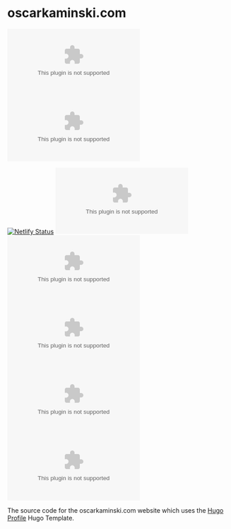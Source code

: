 # oscarkaminski.com

[![GitHub forks](https://img.shields.io/github/forks/OscarKaminski/oscarkaminski.com)](https://github.com/OscarKaminski/oscarkaminski.com/network) [![GitHub stars](https://img.shields.io/github/stars/OscarKaminski/oscarkaminski.com)](https://github.com/OscarKaminski/oscarkaminski.com/stargazers)

[![Netlify Status](https://api.netlify.com/api/v1/badges/96ce6aea-df17-4517-8f0b-7d7d91ca8004/deploy-status)](https://app.netlify.com/sites/oscarkaminski/deploys)
![Latest Release](https://img.shields.io/github/v/release/OscarKaminski/oscarkaminski.com)
![Last Commit](https://img.shields.io/github/last-commit/OscarKaminski/oscarkaminski.com)
![Open Issues](https://img.shields.io/github/issues/OscarKaminski/oscarkaminski.com?color=important)
![Open Pull Requests](https://img.shields.io/github/issues-pr/OscarKaminski/oscarkaminski.com?color=yellowgreen)
![License](https://img.shields.io/github/license/OscarKaminski/oscarkaminski.com)

The source code for the oscarkaminski.com website which uses the [Hugo Profile](https://themes.gohugo.io/themes/hugo-profile/) Hugo Template.
